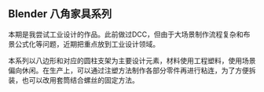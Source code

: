## Blender 八角家具系列

本期是我尝试工业设计的作品。此前做过DCC，但由于大场景制作流程复杂和布景公式化等问题，近期把重点放到工业设计领域。

本系列以八边形和对应的圆柱支架为主要设计元素，材料使用工程塑料，使用场景偏向休闲。在生产上，可以通过注塑方法制作各部分零件再进行粘连，为了方便拆装，也可以改用套筒结合螺丝的固定方法。